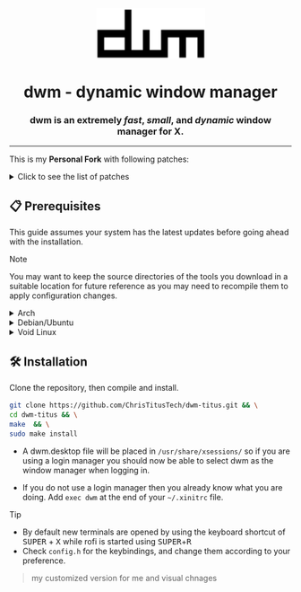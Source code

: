 <div align="center">
  <img src="./dwm-logo-bordered.png" alt="dwm-logo-bordered" width="195" height="90"/>

  # dwm - dynamic window manager
  ### dwm is an extremely ***fast***, ***small***, and ***dynamic*** window manager for X.

</div>

---
This is my **Personal Fork** with following patches:

<details>
  <summary>Click to see the list of patches</summary>

  - alwayscenter
  - alwaysfullscreen
  - auto start
  - cfacts
  - chatterino bottom
  - cool autostart
  - fakefullscreen client (with resize fix for chrome-based browsers + noborder fix)
  - multikeycode
  - movestack
  - noborder (floating + border flicker fix)
  - pertag
  - placemouse
  - resizepoint
  - statuscmd
  - swallow
  - systray
  - true fullscreen
  - hide vacant tags
  - warp v2
  - winicon

  **Note**: Some patches are rewritten or modified to work together.
</details>

## 📋 Prerequisites
This guide assumes your system has the latest updates before going ahead with the installation.

> [!NOTE]
> You may want to keep the source directories of the tools you download in a suitable location for future reference as you may need to recompile them to apply configuration changes.

<details>
  <summary>Arch</summary>

  Install dependencies:

  ```sh
  sudo pacman -S --needed base-devel extra/git extra/libx11 extra/libxcb extra/libxinerama extra/libxft extra/imlib2
  ```

  If you find yourself missing a library then this can usually be found by searching for the file name using pacman:

  ```sh
  $ pacman -F Xlib-xcb.h
  extra/libx11 1.6.12-1 [installed: 1.7.2-1]
  usr/include/X11/Xlib-xcb.h
  ```

</details>

<details>
  <summary>Debian/Ubuntu</summary>

  Install dependencies:

  ```sh
  sudo apt install build-essential git libx11-dev libx11-xcb-dev libxcb-res0-dev libxinerama-dev libxft-dev libimlib2-dev
  ```

  It is worth checking the version of gcc on debian based systems as they may come with older implementations that can result in compilation errors.

  ```sh
  gcc --version
  ```

  You would expect at least v8.x or above here.

  If you find yourself missing a library then this can usually be found by searching for the file name using apt-file, a tool that have to be installed separately:

  ```sh
  $ sudo apt install apt-file
  $ sudo apt-file update
  $ apt-file search xcb/res.h
  libxcb-res0-dev: /usr/include/xcb/res.h
  ```

</details>


<details>
  <summary>Void Linux</summary>

  Install dependencies:

  ```sh
  sudo xbps-install -Su base-devel libX11-devel libXft-devel libXinerama-devel freetype-devel fontconfig-devel libxcb-devel imlib2-devel
  ```

  If you find yourself missing a library then this can usually be found by searching for the file name using xlocate, a tool that have to be installed separately via the xtools package:

  ```sh
  $ xlocate yajl/yajl_gen.h
  yajl-devel-2.1.0._4      /usr/include/yajl/yajl_gen.h
  ```

</details>

## 🛠️ Installation
Clone the repository, then compile and install.

```sh
git clone https://github.com/ChrisTitusTech/dwm-titus.git && \
cd dwm-titus && \
make  && \
sudo make install
```

- A dwm.desktop file will be placed in `/usr/share/xsessions/` so if you are using a login manager you should now be able to select dwm as the window manager when logging in.

- If you do not use a login manager then you already know what you are doing. Add `exec dwm` at the end of your `~/.xinitrc` file.

> [!TIP]
> - By default new terminals are opened by using the keyboard shortcut of <kbd>SUPER</kbd> + <kbd>X</kbd> while rofi is started using <kbd>SUPER</kbd>+<kbd>R</kbd>
> - Check `config.h` for the keybindings, and change them according to your preference.


>my customized version for me and visual chnages


